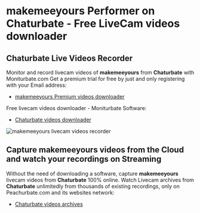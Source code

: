 # makemeeyours Performer on Chaturbate - Free LiveCam videos downloader

## Chaturbate Live Videos Recorder

Monitor and record livecam videos of **makemeeyours** from **Chaturbate** with Moniturbate.com
Get a premium trial for free by just and only registering with your Email address:
* [makemeeyours Premium videos downloader](https://moniturbate.com/request-demo-licence-key.html)

Free livecam videos downloader - Moniturbate Software:
* [Chaturbate videos downloader](https://moniturbate.com/moniturbate-download-software.html)

![makemeeyours livecam videos recorder](https://peachurnet.com/templates/moniturbate-software.png)


## Capture makemeeyours videos from the Cloud and watch your recordings on Streaming

Without the need of downloading a software, capture **makemeeyours** livecam videos from **Chaturbate** 100% online.
Watch Livecam archives from **Chaturbate** unlimitedly from thousands of existing recordings, only on Peachurbate.com and its websites network:
* [Chaturbate videos archives](https://peachurnet.com/)